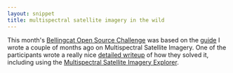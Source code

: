 ```yaml
---
layout: snippet
title: multispectral satellite imagery in the wild
---
```


This month's [Bellingcat Open Source Challenge](https://challenge.bellingcat.com/) was based on the [guide]() I wrote a couple of months ago on Multispectral Satellite Imagery. One of the participants wrote a really nice [detailed writeup](https://www.0ne-nine9.co.uk/blog/bellingcat-osint-challenges-multispectral-viewpoints) of how they solved it, including using the [Multispectral Satellite Imagery Explorer](https://bellingcat-ee.projects.earthengine.app/view/multispectral-satellite-imagery-explorer).